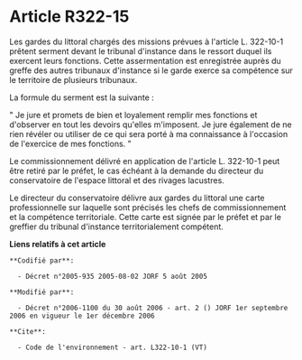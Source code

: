 # Article R322-15

Les gardes du littoral chargés des missions prévues à l'article L. 322-10-1 prêtent serment devant le tribunal d'instance
dans le ressort duquel ils exercent leurs fonctions. Cette assermentation est enregistrée auprès du greffe des autres
tribunaux d'instance si le garde exerce sa compétence sur le territoire de plusieurs tribunaux. 

La formule du serment est la suivante : 

" Je jure et promets de bien et loyalement remplir mes fonctions et d'observer en tout les devoirs qu'elles m'imposent. Je
jure également de ne rien révéler ou utiliser de ce qui sera porté à ma connaissance à l'occasion de l'exercice de mes
fonctions. " 

Le commissionnement délivré en application de l'article L. 322-10-1 peut être retiré par le préfet, le cas échéant à la
demande du directeur du conservatoire de l'espace littoral et des rivages lacustres. 

Le directeur du conservatoire délivre aux gardes du littoral une carte professionnelle sur laquelle sont précisés les chefs
de commissionnement et la compétence territoriale. Cette carte est signée par le préfet et par le greffier du tribunal
d'instance territorialement compétent.

**Liens relatifs à cet article**

	**Codifié par**:

	  - Décret n°2005-935 2005-08-02 JORF 5 août 2005

	**Modifié par**:

	  - Décret n°2006-1100 du 30 août 2006 - art. 2 () JORF 1er septembre 2006 en vigueur le 1er décembre 2006

	**Cite**:

	  - Code de l'environnement - art. L322-10-1 (VT)
